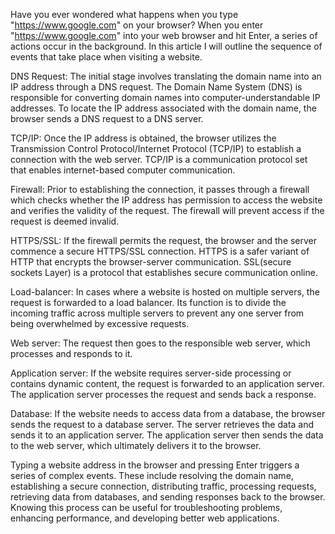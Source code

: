 Have you ever wondered what happens when you type "https://www.google.com" on your browser?
When you enter "https://www.google.com" into your web browser and hit Enter, a series of actions occur in the background. In this article I will outline the sequence of events that take place when visiting a website.

DNS Request: The initial stage involves translating the domain name into an IP address through a DNS request. The Domain Name System (DNS) is responsible for converting domain names into computer-understandable IP addresses. To locate the IP address associated with the domain name, the browser sends a DNS request to a DNS server.

TCP/IP: Once the IP address is obtained, the browser utilizes the Transmission Control Protocol/Internet Protocol (TCP/IP) to establish a connection with the web server. TCP/IP is a communication protocol set that enables internet-based computer communication.

Firewall: Prior to establishing the connection, it passes through a firewall which checks whether the IP address has permission to access the website and verifies the validity of the request. The firewall will prevent access if the request is deemed invalid.

HTTPS/SSL: If the firewall permits the request, the browser and the server commence a secure HTTPS/SSL connection. HTTPS is a safer variant of HTTP that encrypts the browser-server communication. SSL(secure sockets Layer) is a protocol that establishes secure communication online.

Load-balancer: In cases where a website is hosted on multiple servers, the request is forwarded to a load balancer. Its function is to divide the incoming traffic across multiple servers to prevent any one server from being overwhelmed by excessive requests.

Web server: The request then goes to the responsible web server, which processes and responds to it.

Application server: If the website requires server-side processing or contains dynamic content, the request is forwarded to an application server. The application server processes the request and sends back a response.

Database: If the website needs to access data from a database, the browser sends the request to a database server. The server retrieves the data and sends it to an application server. The application server then sends the data to the web server, which ultimately delivers it to the browser.

Typing a website address in the browser and pressing Enter triggers a series of complex events. These include resolving the domain name, establishing a secure connection, distributing traffic, processing requests, retrieving data from databases, and sending responses back to the browser. Knowing this process can be useful for troubleshooting problems, enhancing performance, and developing better web applications.
